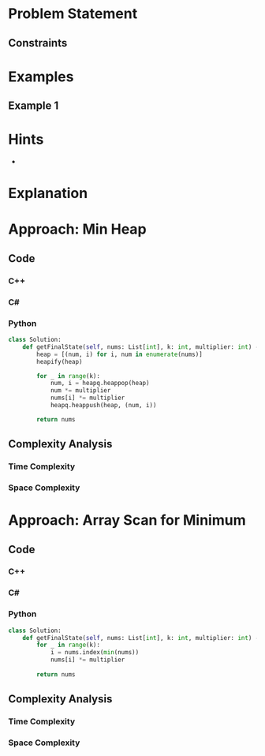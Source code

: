 # Problem Statement

## Constraints

# Examples
## Example 1
# Hints
- 
# Explanation

# Approach: Min Heap

## Code
### C++
### C\#
### Python
```python
class Solution:
    def getFinalState(self, nums: List[int], k: int, multiplier: int) -> List[int]:
        heap = [(num, i) for i, num in enumerate(nums)]
        heapify(heap)

        for _ in range(k):
            num, i = heapq.heappop(heap)
            num *= multiplier
            nums[i] *= multiplier
            heapq.heappush(heap, (num, i))

        return nums
```
## Complexity Analysis
### Time Complexity

### Space Complexity
# Approach: Array Scan for Minimum

## Code
### C++
### C\#
### Python
```python
class Solution:
    def getFinalState(self, nums: List[int], k: int, multiplier: int) -> List[int]:
        for _ in range(k):
            i = nums.index(min(nums))
            nums[i] *= multiplier
            
        return nums
```
## Complexity Analysis
### Time Complexity

### Space Complexity